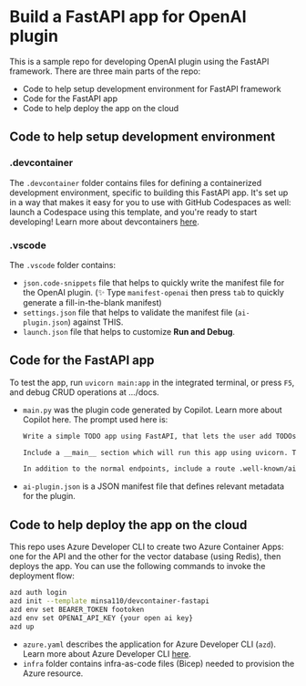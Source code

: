 # Build a FastAPI app for OpenAI plugin

This is a sample repo for developing OpenAI plugin using the FastAPI framework. There are three main parts of the repo:
- Code to help setup development environment for FastAPI framework
- Code for the FastAPI app
- Code to help deploy the app on the cloud

## Code to help setup development environment

### **.devcontainer**
The `.devcontainer` folder contains files for defining a containerized development environment, specific to building this FastAPI app. It's set up in a way that makes it easy for you to use with GitHub Codespaces as well: launch a Codespace using this template, and you're ready to start developing! Learn more about devcontainers [here](https://containers.dev/).

### **.vscode**
The `.vscode` folder contains:
- `json.code-snippets` file that helps to quickly write the manifest file for the OpenAI plugin. (✨ Type `manifest-openai` then press `tab` to quickly generate a fill-in-the-blank manifest)
- `settings.json` file that helps to validate the manifest file (`ai-plugin.json`) against THIS.
- `launch.json` file that helps to customize **Run and Debug**.

## Code for the FastAPI app
To test the app, run `uvicorn main:app` in the integrated terminal, or press `F5`, and debug CRUD operations at .../docs.

- `main.py` was the plugin code generated by Copilot. Learn more about Copilot here. The prompt used here is:
   ```markdown
   Write a simple TODO app using FastAPI, that lets the user add TODOs, list their TODOs, and delete TODOs, ensuring that the app stores item_id for each todo item.
 
   Include a __main__ section which will run this app using uvicorn. The Python module where I save this code will be called main.py.
 
   In addition to the normal endpoints, include a route .well-known/ai-plugin.json which serves (as JSON) the contents of ./ai-plugin.json, located in the same directory as main.py. Exclude this route from the OpenAPI spec, and don't serve any other static content.
   ```
- `ai-plugin.json` is a JSON manifest file that defines relevant metadata for the plugin.

## Code to help deploy the app on the cloud
This repo uses Azure Developer CLI to create two Azure Container Apps: one for the API and the other for the vector database (using Redis), then deploys the app. You can use the following commands to invoke the deployment flow:
```bash
azd auth login
azd init --template minsa110/devcontainer-fastapi
azd env set BEARER_TOKEN footoken
azd env set OPENAI_API_KEY {your open ai key}
azd up
```

- `azure.yaml` describes the application for Azure Developer CLI (`azd`). Learn more about Azure Developer CLI [here](https://learn.microsoft.com/en-us/azure/developer/azure-developer-cli/overview).
- `infra` folder contains infra-as-code files (Bicep) needed to provision the Azure resource.